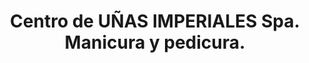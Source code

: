 ---
title: "Centro de UÑAS IMPERIALES Spa. Manicura y pedicura."
url: /tarragona/centro-de-unas-imperiales-spa-manicura-y-pedicura/
shop: Kosmetik
---